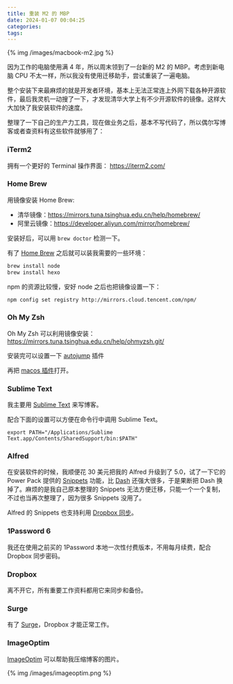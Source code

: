 ```yaml
---
title: 重装 M2 的 MBP 
date: 2024-01-07 00:04:25
categories:
tags:
---
```


{% img /images/macbook-m2.jpg %}

因为工作的电脑使用满 4 年，所以周末领到了一台新的 M2 的 MBP。考虑到新电脑 CPU 不太一样，所以我没有使用迁移助手，尝试重装了一遍电脑。

整个安装下来最麻烦的就是开发者环境，基本上无法正常连上外网下载各种开源软件，最后我灵机一动搜了一下，才发现清华大学上有不少开源软件的镜像。这样大大加快了我安装软件的速度。

整理了一下自己的生产力工具，现在做业务之后，基本不写代码了，所以偶尔写博客或者查资料有这些软件就够用了：

### iTerm2

拥有一个更好的 Terminal 操作界面： <https://iterm2.com/>

### Home Brew

用镜像安装 Home Brew:
 * 清华镜像：<https://mirrors.tuna.tsinghua.edu.cn/help/homebrew/>
 * 阿里云镜像：<https://developer.aliyun.com/mirror/homebrew/>

安装好后，可以用 `brew doctor` 检测一下。

有了 [Home Brew](https://brew.sh/) 之后就可以装我需要的一些环境：

```bash
brew install node
brew install hexo
```

npm 的资源比较慢，安好 node 之后也把镜像设置一下：

```bash
npm config set registry http://mirrors.cloud.tencent.com/npm/
```

### Oh My Zsh

Oh My Zsh 可以利用镜像安装：<https://mirrors.tuna.tsinghua.edu.cn/help/ohmyzsh.git/>

安装完可以设置一下 [autojump](https://github.com/wting/autojump#installation) 插件

再把 [macos 插件](https://github.com/ohmyzsh/ohmyzsh/tree/master/plugins/macos)打开。

### Sublime Text 

我主要用 [Sublime Text](https://www.sublimetext.com/) 来写博客。

配合下面的设置可以方便在命令行中调用 Sublime Text。

```
export PATH="/Applications/Sublime Text.app/Contents/SharedSupport/bin:$PATH"
```

### Alfred

在安装软件的时候，我顺便花 30 美元把我的 Alfred 升级到了 5.0，试了一下它的 Power Pack 提供的 [Snippets](https://www.alfredapp.com/extras/snippets/) 功能，比 [Dash](https://kapeli.com/dash) 还强大很多，于是果断把 Dash 换掉了。麻烦的是我自己原本整理的 Snippets 无法方便迁移，只能一个一个复制，不过也当再次整理了，因为很多 Snippets 没用了。

Alfred 的 Snippets 也支持利用 [Dropbox 同步](https://www.alfredapp.com/help/advanced/sync/)。

### 1Password 6

我还在使用之前买的 1Password 本地一次性付费版本，不用每月续费，配合 Dropbox 同步密码。

### Dropbox

离不开它，所有重要工作资料都用它来同步和备份。

### Surge 

有了 [Surge](https://nssurge.com/)，Dropbox 才能正常工作。

### ImageOptim

[ImageOptim](https://imageoptim.com/mac) 可以帮助我压缩博客的图片。

{% img /images/imageoptim.png %}


